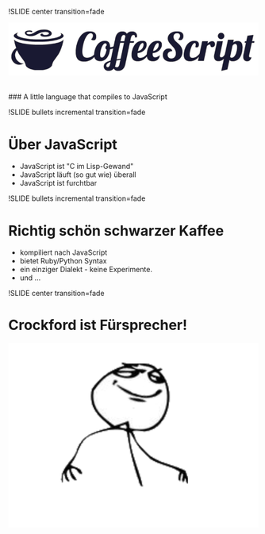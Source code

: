 !SLIDE center transition=fade

![coffeescript](images/coffeescript.png)

<br/>
### A little language that compiles to JavaScript

!SLIDE bullets incremental transition=fade

# Über JavaScript

* JavaScript ist "C im Lisp-Gewand"
* JavaScript läuft (so gut wie) überall
* JavaScript ist furchtbar

!SLIDE bullets incremental transition=fade

# Richtig schön schwarzer Kaffee

* kompiliert nach JavaScript
* bietet Ruby/Python Syntax
* ein einziger Dialekt - keine Experimente.
* und ...

!SLIDE center transition=fade

# Crockford ist Fürsprecher!
![Victory](images/victorious.png)
